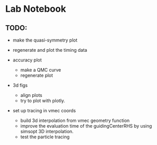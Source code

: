 
# Lab Notebook

## TODO:
- make the quasi-symmetry plot
- regenerate and plot the timing data
- accuracy plot
  - make a QMC curve
  - regenerate plot
- 3d figs
  - align plots
  - try to plot with plotly.

- set up tracing in vmec coords
  - build 3d interpolation from vmec geometry function
  - improve the evaluation time of the guidingCenterRHS by using simsopt 3D interpolation.
  - test the particle tracing


